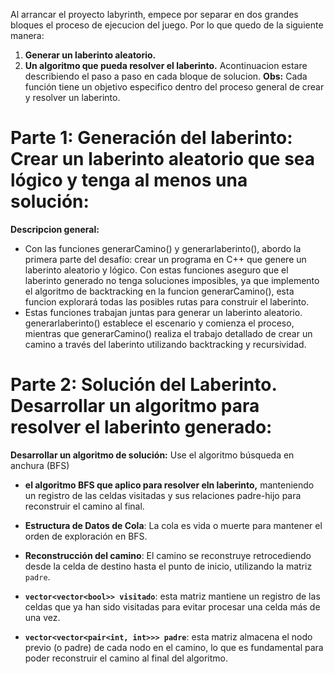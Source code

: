 Al arrancar el proyecto labyrinth, empece por separar en dos grandes bloques el proceso de ejecucion del juego. Por lo que quedo de la siguiente manera: 
1. **Generar un laberinto aleatorio.**
2. **Un algoritmo que pueda resolver el laberinto.**
Acontinuacion estare describiendo el paso a paso en cada bloque de solucion.
**Obs:** Cada función tiene un objetivo especifico dentro del proceso general de crear y resolver un laberinto.

# Parte 1: Generación del laberinto: Crear un laberinto aleatorio que sea lógico y tenga al menos una solución:
**Descripcion general:**
- Con las funciones generarCamino() y generarlaberinto(), abordo la primera parte del desafío: crear un programa en C++ que genere un laberinto aleatorio y lógico. Con estas funciones aseguro que el laberinto generado no tenga soluciones imposibles, ya que implemento el algoritmo de backtracking en la funcion generarCamino(), esta funcion explorará todas las posibles rutas para construir el laberinto.
- Estas funciones trabajan juntas para generar un laberinto aleatorio. generarlaberinto() establece el escenario y comienza el proceso, mientras que generarCamino() realiza el trabajo detallado de crear un camino a través del laberinto utilizando backtracking y recursividad.



# Parte 2: Solución del Laberinto. Desarrollar un algoritmo para resolver el laberinto generado:

**Desarrollar un algoritmo de solución:** Use el algoritmo búsqueda en anchura (BFS)
- **el algoritmo BFS que aplico para resolver eln laberinto,**  manteniendo un registro de las celdas visitadas y sus relaciones padre-hijo para reconstruir el camino al final.

- **Estructura de Datos de Cola**: La cola es vida o muerte para mantener el orden de exploración en BFS.

- **Reconstrucción del camino**: El camino se reconstruye retrocediendo desde la celda de destino hasta el punto de inicio, utilizando la matriz `padre`.

- **`vector<vector<bool>> visitado`**: esta matriz mantiene un registro de las celdas que ya han sido visitadas para evitar procesar una celda más de una vez.

- **`vector<vector<pair<int, int>>> padre`**: esta matriz almacena el nodo previo (o padre) de cada nodo en el camino, lo que es fundamental para poder reconstruir el camino al final del algoritmo.

